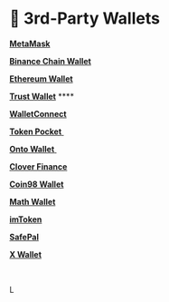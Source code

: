 # 🦊 3rd-Party Wallets

​[**MetaMask**](https://metamask.io)**​**

**​**[**Binance Chain Wallet**](https://www.binance.com/en/wallet-direct)

****[**Ethereum Wallet**](https://ethereum.org/zh/wallets/)****

**​​**[**Trust Wallet**](https://trustwallet.com) ****&#x20;

​[**WalletConnect** ](https://walletconnect.com)**​**

**​**[**Token Pocket** ](https://www.tokenpocket.pro)**​**

**​**[**Onto Wallet** ](https://onto.app)**​**

​[**Clover Finance** ](https://clover.finance)**​**

​[**Coin98 Wallet**](https://wallet.coin98.com)

​[**Math Wallet** ](https://mathwallet.org/en-us/)**​**

**​**[**imToken** ](https://token.im/download)**​**

**​**[**SafePal**](https://safepal.io)**​**

**​**[**X Wallet**](https://docs.xwg.games/tools/x-wallet)

​



L
